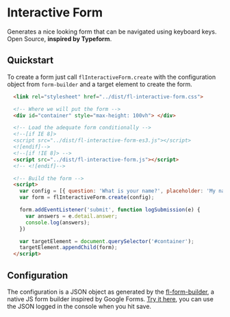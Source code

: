 # Interactive Form

Generates a nice looking form that can be navigated using keyboard keys. Open Source, **inspired by Typeform**.

## Quickstart

  To create a form just call `flInteractiveForm.create` with the configuration
  object from `form-builder` and a target element to create the form.

``` html
  <link rel="stylesheet" href="../dist/fl-interactive-form.css">

  <!-- Where we will put the form -->
  <div id="container" style="max-height: 100vh"> </div>

  <!-- Load the adequate form conditionally -->
  <!--[if IE 8]>
  <script src="../dist/fl-interactive-form-es3.js"></script>
  <![endif]-->
  <!--[if !IE 8]> -->
  <script src="../dist/fl-interactive-form.js"></script>
  <!-- <![endif]-->

  <!-- Build the form -->
  <script>
    var config = [{ question: 'What is your name?', placeholder: 'My name is...', type: 'Text', }];
    var form = flInteractiveForm.create(config);

    form.addEventListener('submit', function logSubmission(e) {
      var answers = e.detail.answer;
      console.log(answers);
    })

    var targetElement = document.querySelector('#container');
    targetElement.appendChild(form);
  </script>
```

## Configuration

The configuration is a JSON object as generated by the [fl-form-builder](https://github.com/fourlabsldn/fl-form-builder), a native JS form builder inspired by Google Forms. [Try it here](https://fourlabsldn.github.io/fl-form-builder/demo/), you can use the JSON logged in the console when you hit save.
